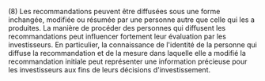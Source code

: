 (8) Les recommandations peuvent être diffusées sous une forme inchangée, modifiée ou résumée par une personne autre que celle qui les a produites. La manière de procéder des personnes qui diffusent les recommandations peut influencer fortement leur évaluation par les investisseurs. En particulier, la connaissance de l'identité de la personne qui diffuse la recommandation et de la mesure dans laquelle elle a modifié la recommandation initiale peut représenter une information précieuse pour les investisseurs aux fins de leurs décisions d'investissement.